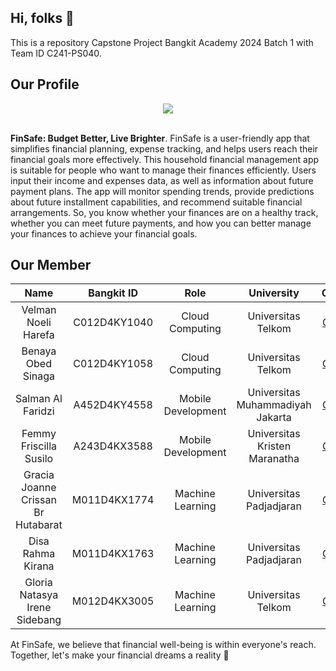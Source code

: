 ## Hi, folks 👋

This is a repository Capstone Project Bangkit Academy 2024 Batch 1 with Team ID C241-PS040.

## Our Profile

<div align="center">
<img src="https://drive.google.com/file/d/1gqMGCUlVSmOyy-auUOZjENNgqXUwK8Ll/view?usp=sharing" >  
</div> <br>

**FinSafe: Budget Better, Live Brighter**. FinSafe is a user-friendly app that simplifies financial planning, expense tracking, and helps users reach their financial goals more effectively. This household financial management app is suitable for people who want to manage their finances efficiently. Users input their income and expenses data, as well as information about future payment plans. The app will monitor spending trends, provide predictions about future installment capabilities, and recommend suitable financial arrangements. So, you know whether your finances are on a healthy track, whether you can meet future payments, and how you can better manage your finances to achieve your financial goals.


## Our Member

|          Name          | Bangkit ID  |        Role        |                     University                      |                  Github                   |
| :--------------------: | :---------: | :----------------: | :-------------------------------------------------: | :---------------------------------------: |
|  Velman Noeli Harefa  | C012D4KY1040 |  Cloud Computing   |            Universitas Telkom            |   [Github](https://github.com/velmanharefa)   |
| Benaya Obed Sinaga  | C012D4KY1058 |  Cloud Computing   |                 Universitas Telkom                  |   [Github](https://github.com/BenayaObed)    |
|  Salman Al Faridzi   | A452D4KY4558 | Mobile Development |            Universitas Muhammadiyah Jakarta             |   [Github](https://github.com/salmanafl)   |
|      Femmy Friscilla Susilo      | A243D4KX3588 | Mobile Development |         Universitas Kristen Maranatha         | [Github](https://github.com/2172030femmyfriscilla)  |
|  Gracia Joanne Crissan Br Hutabarat   | M011D4KX1774 |  Machine Learning  | Universitas Padjadjaran | [Github](https://github.com/graciajoanne) |
| Disa Rahma Kirana | M011D4KX1763 |  Machine Learning  |                Universitas Padjadjaran                | [Github](https://github.com/dissarahma) |
|     Gloria Natasya Irene Sidebang      | M012D4KX3005 |  Machine Learning  |                Universitas Telkom                |   [Github](https://github.com/glorianatasyaaa)    |

At FinSafe, we believe that financial well-being is within everyone's reach. 
Together, let's make your financial dreams a reality 🚀

<!--

**Here are some ideas to get you started:**

🙋‍♀️ A short introduction - what is your organization all about?
🌈 Contribution guidelines - how can the community get involved?
👩‍💻 Useful resources - where can the community find your docs? Is there anything else the community should know?
🍿 Fun facts - what does your team eat for breakfast?
🧙 Remember, you can do mighty things with the power of [Markdown](https://docs.github.com/github/writing-on-github/getting-started-with-writing-and-formatting-on-github/basic-writing-and-formatting-syntax)
-->
